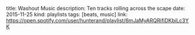 title: Washout Music
description: Ten tracks rolling across the scape
date: 2015-11-25
kind: playlists
tags: [beats, music]
link: https://open.spotify.com/user/hunterand/playlist/6mJaMyARQRifiDKbiLc3YK
